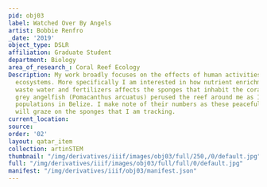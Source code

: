 ```yaml
---
pid: obj03
label: Watched Over By Angels
artist: Bobbie Renfro
_date: '2019'
object_type: DSLR
affiliation: Graduate Student
department: Biology
area_of_research_: Coral Reef Ecology
Description: My work broadly focuses on the effects of human activities on coral reef
  ecosystems. More specifically I am interested in how nutrient enrichment from mismanaged
  waste water and fertilizers affects the sponges that inhabit the coral reef. These
  grey angelfish (Pomacanthus arcuatus) perused the reef around me as I assessed sponge
  populations in Belize. I make note of their numbers as these peaceful wanderers
  will graze on the sponges that I am tracking.
current_location: 
source: 
order: '02'
layout: qatar_item
collection: artinSTEM
thumbnail: "/img/derivatives/iiif/images/obj03/full/250,/0/default.jpg"
full: "/img/derivatives/iiif/images/obj03/full/full/0/default.jpg"
manifest: "/img/derivatives/iiif/obj03/manifest.json"
---
```

